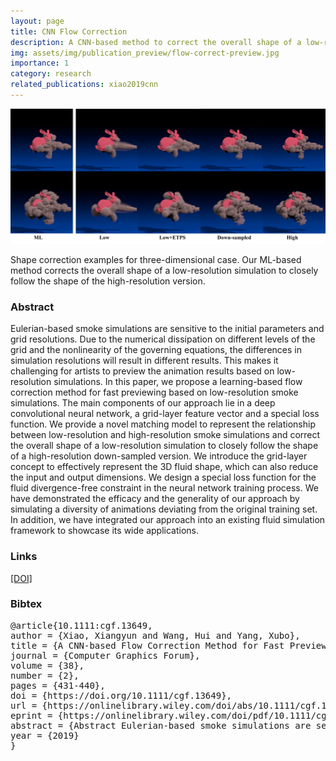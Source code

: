 ```yaml
---
layout: page
title: CNN Flow Correction
description: A CNN-based method to correct the overall shape of a low-resolution simulation to closely follow the shape of the high-resolution version
img: assets/img/publication_preview/flow-correct-preview.jpg
importance: 1
category: research
related_publications: xiao2019cnn
---
```


![representative](/assets/img/flow-correct/representative.png)

Shape correction examples for three-dimensional case. Our ML-based method corrects the overall shape of a low-resolution simulation to closely follow the shape of the high-resolution version.

### Abstract

Eulerian-based smoke simulations are sensitive to the initial parameters and grid resolutions. Due to the numerical dissipation on different levels of the grid and the nonlinearity of the governing equations, the differences in simulation resolutions will result in different results. This makes it challenging for artists to preview the animation results based on low-resolution simulations. In this paper, we propose a learning-based flow correction method for fast previewing based on low-resolution smoke simulations. The main components of our approach lie in a deep convolutional neural network, a grid-layer feature vector and a special loss function. We provide a novel matching model to represent the relationship between low-resolution and high-resolution smoke simulations and correct the overall shape of a low-resolution simulation to closely follow the shape of a high-resolution down-sampled version. We introduce the grid-layer concept to effectively represent the 3D fluid shape, which can also reduce the input and output dimensions. We design a special loss function for the fluid divergence-free constraint in the neural network training process. We have demonstrated the efficacy and the generality of our approach by simulating a diversity of animations deviating from the original training set. In addition, we have integrated our approach into an existing fluid simulation framework to showcase its wide applications.

<!-- ### Video

<iframe width="560" height="315"
src="https://www.youtube.com/embed/ugJhLMlyctc" 
frameborder="0" 
allow="accelerometer; autoplay; encrypted-media; gyroscope; picture-in-picture" 
allowfullscreen>
</iframe> -->

### Links

[[DOI]](https://doi.org/10.1111/cgf.13649)

### Bibtex


<pre>
@article{10.1111:cgf.13649,
author = {Xiao, Xiangyun and Wang, Hui and Yang, Xubo},
title = {A CNN-based Flow Correction Method for Fast Preview},
journal = {Computer Graphics Forum},
volume = {38},
number = {2},
pages = {431-440},
doi = {https://doi.org/10.1111/cgf.13649},
url = {https://onlinelibrary.wiley.com/doi/abs/10.1111/cgf.13649},
eprint = {https://onlinelibrary.wiley.com/doi/pdf/10.1111/cgf.13649},
abstract = {Abstract Eulerian-based smoke simulations are sensitive to the initial parameters and grid resolutions. Due to the numerical dissipation on different levels of the grid and the nonlinearity of the governing equations, the differences in simulation resolutions will result in different results. This makes it challenging for artists to preview the animation results based on low-resolution simulations. In this paper, we propose a learning-based flow correction method for fast previewing based on low-resolution smoke simulations. The main components of our approach lie in a deep convolutional neural network, a grid-layer feature vector and a special loss function. We provide a novel matching model to represent the relationship between low-resolution and high-resolution smoke simulations and correct the overall shape of a low-resolution simulation to closely follow the shape of a high-resolution down-sampled version. We introduce the grid-layer concept to effectively represent the 3D fluid shape, which can also reduce the input and output dimensions. We design a special loss function for the fluid divergence-free constraint in the neural network training process. We have demonstrated the efficacy and the generality of our approach by simulating a diversity of animations deviating from the original training set. In addition, we have integrated our approach into an existing fluid simulation framework to showcase its wide applications.},
year = {2019}
}
</pre>